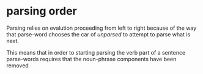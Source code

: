 # parsing order

Parsing relies on evalution proceeding from left to right
because of the way that parse-word chooses the car 
of *unparsed* to attempt to parse what is next.

This means that in order to starting parsing the verb part of a sentence
parse-words requires that the noun-phrase components have been removed
